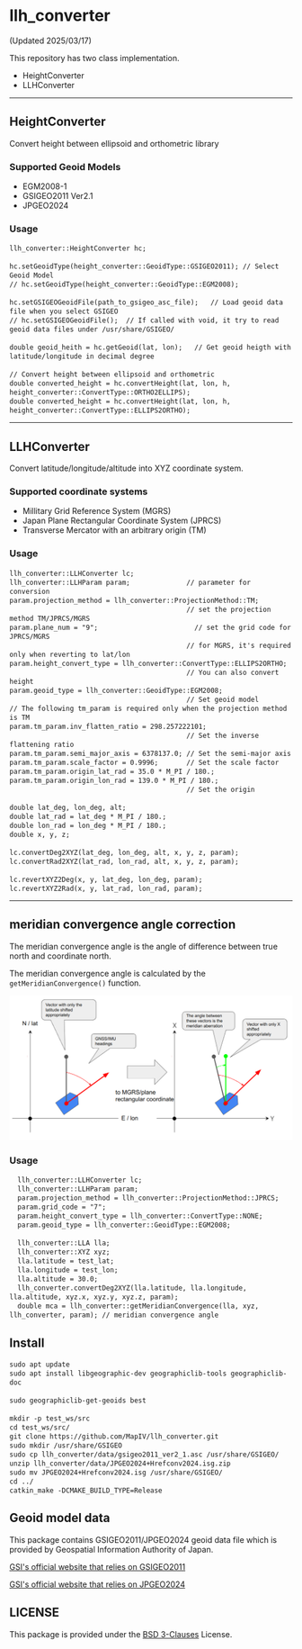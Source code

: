 # llh_converter

(Updated 2025/03/17)

This repository has two class implementation.

* HeightConverter
* LLHConverter

---

## HeightConverter

Convert height between ellipsoid and orthometric library

### Supported Geoid Models

* EGM2008-1
* GSIGEO2011 Ver2.1
* JPGEO2024

### Usage

```
llh_converter::HeightConverter hc;

hc.setGeoidType(height_converter::GeoidType::GSIGEO2011); // Select Geoid Model
// hc.setGeoidType(height_converter::GeoidType::EGM2008);

hc.setGSIGEOGeoidFile(path_to_gsigeo_asc_file);   // Load geoid data file when you select GSIGEO
// hc.setGSIGEOGeoidFile();  // If called with void, it try to read geoid data files under /usr/share/GSIGEO/

double geoid_heith = hc.getGeoid(lat, lon);   // Get geoid heigth with latitude/longitude in decimal degree

// Convert height between ellipsoid and orthometric
double converted_height = hc.convertHeight(lat, lon, h, height_converter::ConvertType::ORTHO2ELLIPS);
double converted_height = hc.convertHeight(lat, lon, h, height_converter::ConvertType::ELLIPS2ORTHO);
```

---

## LLHConverter

Convert latitude/longitude/altitude into XYZ coordinate system.

### Supported coordinate systems

* Millitary Grid Reference System (MGRS)
* Japan Plane Rectangular Coordinate System (JPRCS)
* Transverse Mercator with an arbitrary origin (TM)

### Usage

```
llh_converter::LLHConverter lc;
llh_converter::LLHParam param;              // parameter for conversion
param.projection_method = llh_converter::ProjectionMethod::TM;
                                            // set the projection method TM/JPRCS/MGRS
param.plane_num = "9";                        // set the grid code for JPRCS/MGRS
                                            // for MGRS, it's required only when reverting to lat/lon
param.height_convert_type = llh_converter::ConvertType::ELLIPS2ORTHO;
                                            // You can also convert height
param.geoid_type = llh_converter::GeoidType::EGM2008;
                                            // Set geoid model
// The following tm_param is required only when the projection method is TM
param.tm_param.inv_flatten_ratio = 298.257222101;
                                            // Set the inverse flattening ratio
param.tm_param.semi_major_axis = 6378137.0; // Set the semi-major axis
param.tm_param.scale_factor = 0.9996;       // Set the scale factor
param.tm_param.origin_lat_rad = 35.0 * M_PI / 180.;
param.tm_param.origin_lon_rad = 139.0 * M_PI / 180.;
                                            // Set the origin

double lat_deg, lon_deg, alt;
double lat_rad = lat_deg * M_PI / 180.;
double lon_rad = lon_deg * M_PI / 180.;
double x, y, z;

lc.convertDeg2XYZ(lat_deg, lon_deg, alt, x, y, z, param);
lc.convertRad2XYZ(lat_rad, lon_rad, alt, x, y, z, param);

lc.revertXYZ2Deg(x, y, lat_deg, lon_deg, param);
lc.revertXYZ2Rad(x, y, lat_rad, lon_rad, param);
```

---

## meridian convergence angle correction

The meridian convergence angle is the angle of difference between true north and coordinate north.

The meridian convergence angle is calculated by the `getMeridianConvergence()` function.

<img src="docs/meridian_convergence_angle.png" width="750">

### Usage

```
  llh_converter::LLHConverter lc;
  llh_converter::LLHParam param;
  param.projection_method = llh_converter::ProjectionMethod::JPRCS;
  param.grid_code = "7";
  param.height_convert_type = llh_converter::ConvertType::NONE;
  param.geoid_type = llh_converter::GeoidType::EGM2008;

  llh_converter::LLA lla;
  llh_converter::XYZ xyz;
  lla.latitude = test_lat;
  lla.longitude = test_lon;
  lla.altitude = 30.0;
  llh_converter.convertDeg2XYZ(lla.latitude, lla.longitude, lla.altitude, xyz.x, xyz.y, xyz.z, param);
  double mca = llh_converter::getMeridianConvergence(lla, xyz, llh_converter, param); // meridian convergence angle
```

## Install

```
sudo apt update
sudo apt install libgeographic-dev geographiclib-tools geographiclib-doc

sudo geographiclib-get-geoids best

mkdir -p test_ws/src
cd test_ws/src/
git clone https://github.com/MapIV/llh_converter.git
sudo mkdir /usr/share/GSIGEO
sudo cp llh_converter/data/gsigeo2011_ver2_1.asc /usr/share/GSIGEO/
unzip llh_converter/data/JPGEO2024+Hrefconv2024.isg.zip
sudo mv JPGEO2024+Hrefconv2024.isg /usr/share/GSIGEO/
cd ../
catkin_make -DCMAKE_BUILD_TYPE=Release
```

## Geoid model data

This package contains GSIGEO2011/JPGEO2024 geoid data file which is provided by Geospatial Information Authority of Japan.

[GSI's official website that relies on GSIGEO2011](https://fgd.gsi.go.jp/download/geoid.php)

[GSI's official website that relies on JPGEO2024](https://www.gsi.go.jp/buturisokuchi/grageo_reference.html)

## LICENSE

This package is provided under the [BSD 3-Clauses](LICENSE) License.
